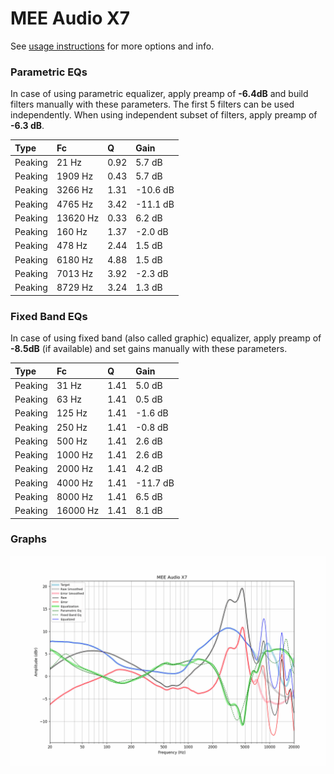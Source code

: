 # MEE Audio X7
See [usage instructions](https://github.com/jaakkopasanen/AutoEq#usage) for more options and info.

### Parametric EQs
In case of using parametric equalizer, apply preamp of **-6.4dB** and build filters manually
with these parameters. The first 5 filters can be used independently.
When using independent subset of filters, apply preamp of **-6.3 dB**.

| Type    | Fc       |    Q | Gain     |
|:--------|:---------|:-----|:---------|
| Peaking | 21 Hz    | 0.92 | 5.7 dB   |
| Peaking | 1909 Hz  | 0.43 | 5.7 dB   |
| Peaking | 3266 Hz  | 1.31 | -10.6 dB |
| Peaking | 4765 Hz  | 3.42 | -11.1 dB |
| Peaking | 13620 Hz | 0.33 | 6.2 dB   |
| Peaking | 160 Hz   | 1.37 | -2.0 dB  |
| Peaking | 478 Hz   | 2.44 | 1.5 dB   |
| Peaking | 6180 Hz  | 4.88 | 1.5 dB   |
| Peaking | 7013 Hz  | 3.92 | -2.3 dB  |
| Peaking | 8729 Hz  | 3.24 | 1.3 dB   |

### Fixed Band EQs
In case of using fixed band (also called graphic) equalizer, apply preamp of **-8.5dB**
(if available) and set gains manually with these parameters.

| Type    | Fc       |    Q | Gain     |
|:--------|:---------|:-----|:---------|
| Peaking | 31 Hz    | 1.41 | 5.0 dB   |
| Peaking | 63 Hz    | 1.41 | 0.5 dB   |
| Peaking | 125 Hz   | 1.41 | -1.6 dB  |
| Peaking | 250 Hz   | 1.41 | -0.8 dB  |
| Peaking | 500 Hz   | 1.41 | 2.6 dB   |
| Peaking | 1000 Hz  | 1.41 | 2.6 dB   |
| Peaking | 2000 Hz  | 1.41 | 4.2 dB   |
| Peaking | 4000 Hz  | 1.41 | -11.7 dB |
| Peaking | 8000 Hz  | 1.41 | 6.5 dB   |
| Peaking | 16000 Hz | 1.41 | 8.1 dB   |

### Graphs
![](./MEE%20Audio%20X7.png)